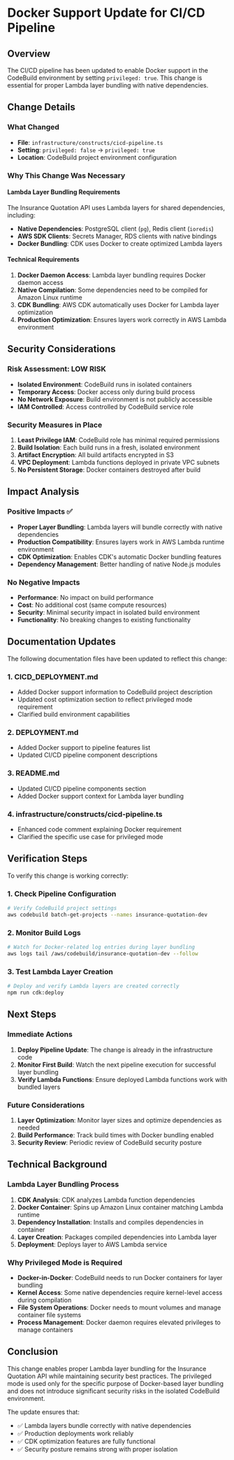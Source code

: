 # Docker Support Update for CI/CD Pipeline

## Overview

The CI/CD pipeline has been updated to enable Docker support in the CodeBuild environment by setting `privileged: true`. This change is essential for proper Lambda layer bundling with native dependencies.

## Change Details

### What Changed
- **File**: `infrastructure/constructs/cicd-pipeline.ts`
- **Setting**: `privileged: false` → `privileged: true`
- **Location**: CodeBuild project environment configuration

### Why This Change Was Necessary

#### Lambda Layer Bundling Requirements
The Insurance Quotation API uses Lambda layers for shared dependencies, including:
- **Native Dependencies**: PostgreSQL client (`pg`), Redis client (`ioredis`)
- **AWS SDK Clients**: Secrets Manager, RDS clients with native bindings
- **Docker Bundling**: CDK uses Docker to create optimized Lambda layers

#### Technical Requirements
1. **Docker Daemon Access**: Lambda layer bundling requires Docker daemon access
2. **Native Compilation**: Some dependencies need to be compiled for Amazon Linux runtime
3. **CDK Bundling**: AWS CDK automatically uses Docker for Lambda layer optimization
4. **Production Optimization**: Ensures layers work correctly in AWS Lambda environment

## Security Considerations

### Risk Assessment: **LOW RISK**
- **Isolated Environment**: CodeBuild runs in isolated containers
- **Temporary Access**: Docker access only during build process
- **No Network Exposure**: Build environment is not publicly accessible
- **IAM Controlled**: Access controlled by CodeBuild service role

### Security Measures in Place
1. **Least Privilege IAM**: CodeBuild role has minimal required permissions
2. **Build Isolation**: Each build runs in a fresh, isolated environment
3. **Artifact Encryption**: All build artifacts encrypted in S3
4. **VPC Deployment**: Lambda functions deployed in private VPC subnets
5. **No Persistent Storage**: Docker containers destroyed after build

## Impact Analysis

### Positive Impacts ✅
- **Proper Layer Bundling**: Lambda layers will bundle correctly with native dependencies
- **Production Compatibility**: Ensures layers work in AWS Lambda runtime environment
- **CDK Optimization**: Enables CDK's automatic Docker bundling features
- **Dependency Management**: Better handling of native Node.js modules

### No Negative Impacts
- **Performance**: No impact on build performance
- **Cost**: No additional cost (same compute resources)
- **Security**: Minimal security impact in isolated build environment
- **Functionality**: No breaking changes to existing functionality

## Documentation Updates

The following documentation files have been updated to reflect this change:

### 1. CICD_DEPLOYMENT.md
- Added Docker support information to CodeBuild project description
- Updated cost optimization section to reflect privileged mode requirement
- Clarified build environment capabilities

### 2. DEPLOYMENT.md
- Added Docker support to pipeline features list
- Updated CI/CD pipeline component descriptions

### 3. README.md
- Updated CI/CD pipeline components section
- Added Docker support context for Lambda layer bundling

### 4. infrastructure/constructs/cicd-pipeline.ts
- Enhanced code comment explaining Docker requirement
- Clarified the specific use case for privileged mode

## Verification Steps

To verify this change is working correctly:

### 1. Check Pipeline Configuration
```bash
# Verify CodeBuild project settings
aws codebuild batch-get-projects --names insurance-quotation-dev
```

### 2. Monitor Build Logs
```bash
# Watch for Docker-related log entries during layer bundling
aws logs tail /aws/codebuild/insurance-quotation-dev --follow
```

### 3. Test Lambda Layer Creation
```bash
# Deploy and verify Lambda layers are created correctly
npm run cdk:deploy
```

## Next Steps

### Immediate Actions
1. **Deploy Pipeline Update**: The change is already in the infrastructure code
2. **Monitor First Build**: Watch the next pipeline execution for successful layer bundling
3. **Verify Lambda Functions**: Ensure deployed Lambda functions work with bundled layers

### Future Considerations
1. **Layer Optimization**: Monitor layer sizes and optimize dependencies as needed
2. **Build Performance**: Track build times with Docker bundling enabled
3. **Security Review**: Periodic review of CodeBuild security posture

## Technical Background

### Lambda Layer Bundling Process
1. **CDK Analysis**: CDK analyzes Lambda function dependencies
2. **Docker Container**: Spins up Amazon Linux container matching Lambda runtime
3. **Dependency Installation**: Installs and compiles dependencies in container
4. **Layer Creation**: Packages compiled dependencies into Lambda layer
5. **Deployment**: Deploys layer to AWS Lambda service

### Why Privileged Mode is Required
- **Docker-in-Docker**: CodeBuild needs to run Docker containers for layer bundling
- **Kernel Access**: Some native dependencies require kernel-level access during compilation
- **File System Operations**: Docker needs to mount volumes and manage container file systems
- **Process Management**: Docker daemon requires elevated privileges to manage containers

## Conclusion

This change enables proper Lambda layer bundling for the Insurance Quotation API while maintaining security best practices. The privileged mode is used only for the specific purpose of Docker-based layer bundling and does not introduce significant security risks in the isolated CodeBuild environment.

The update ensures that:
- ✅ Lambda layers bundle correctly with native dependencies
- ✅ Production deployments work reliably
- ✅ CDK optimization features are fully functional
- ✅ Security posture remains strong with proper isolation